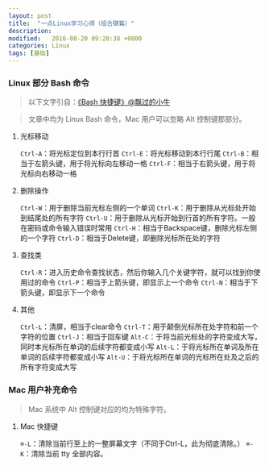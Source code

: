```yaml
---
layout: post
title:  "一点Linux学习心得（组合键篇）"
description: 
modified:   2016-08-20 09:20:38 +0800
categories: Linux
tags: [基础]
---
```


### Linux 部分 Bash 命令

> 以下文字引自：[《Bash 快捷键》@飘过的小牛](http://github.thinkingbar.com/bash/)

> 文章中均为 Linux Bash 命令，Mac 用户可以忽略 Alt 控制键那部分。

1. 光标移动

    `Ctrl-A`：将光标定位到本行行首
    `Ctrl-E`：将光标移动到本行行尾
    `Ctrl-B`：相当于左箭头键，用于将光标向左移动一格
    `Ctrl-F`：相当于右箭头键，用于将光标向右移动一格

2. 删除操作

    `Ctrl-W`：用于删除当前光标左侧的一个单词
    `Ctrl-K`：用于删除从光标处开始到结尾处的所有字符
    `Ctrl-U`：用于删除从光标开始到行首的所有字符。一般在密码或命令输入错误时常用
    `Ctrl-H`：相当于Backspace键，删除光标左侧的一个字符
    `Ctrl-D`：相当于Delete键，即删除光标所在处的字符

3. 查找类

    `Ctrl-R`：进入历史命令查找状态，然后你输入几个关键字符，就可以找到你使用过的命令
    `Ctrl-P`：相当于上箭头键，即显示上一个命令
    `Ctrl-N`：相当于下箭头键，即显示下一个命令

4. 其他

    `Ctrl-L`：清屏，相当于clear命令
    `Ctrl-T`：用于颠倒光标所在处字符和前一个字符的位置
    `Ctrl-J`：相当于回车键
    `Alt-C`：于将当前光标处的字符变成大写，同时本光标所在单词的后续字符都变成小写
    `Alt-L`：于将光标所在单词及所在单词的后续字符都变成小写
    `Alt-U`：于将光标所在单词的光标所在处及之后的所有字符变成大写


### Mac 用户补充命令

> Mac 系统中 Alt 控制键对应的均为特殊字符。

1. Mac 快捷键

    `⌘-L`：清除当前行至上的一整屏幕文字（不同于Ctrl-L，此为彻底清除。）
    `⌘-K`：清除当前 tty 全部内容。

